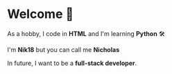 # Welcome 👋

As a hobby, I code in **HTML** and I'm learning **Python** 🛠

I'm **Nik18** but you can call me **Nicholas**

In future, I want to be a **full-stack developer**.
